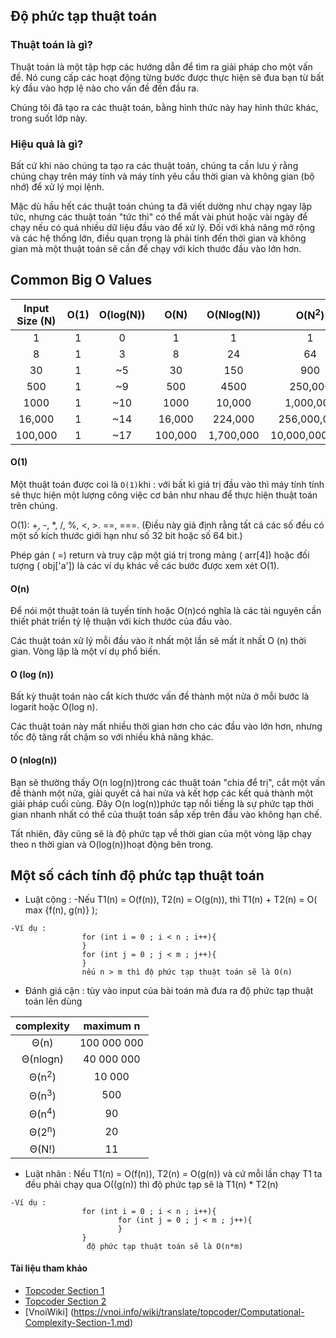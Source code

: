## Độ phức tạp thuật toán
### Thuật toán là gì?

Thuật toán là một tập hợp các hướng dẫn để tìm ra giải pháp cho một vấn đề. Nó cung cấp các hoạt động từng bước được thực hiện sẽ đưa bạn từ bất kỳ đầu vào hợp lệ nào cho vấn đề đến đầu ra.

Chúng tôi đã tạo ra các thuật toán, bằng hình thức này hay hình thức khác, trong suốt lớp này.

### Hiệu quả là gì?

Bất cứ khi nào chúng ta tạo ra các thuật toán, chúng ta cần lưu ý rằng chúng chạy trên máy tính và máy tính yêu cầu thời gian và không gian (bộ nhớ) để xử lý mọi lệnh.

Mặc dù hầu hết các thuật toán chúng ta đã viết dường như chạy ngay lập tức, nhưng các thuật toán "tức thì" có thể mất vài phút hoặc vài ngày để chạy nếu có quá nhiều dữ liệu đầu vào để xử lý. Đối với khả năng mở rộng và các hệ thống lớn, điều quan trọng là phải tính đến thời gian và không gian mà một thuật toán sẽ cần để chạy với kích thước đầu vào lớn hơn.

## Common Big O Values


| Input Size (N) |	O(1) |	O(log(N))	 |  O(N)	| O(Nlog(N))	| O(N<sup>2</sup>) |
| :-------------: |	:-------------: |	:-------------:	 | :-------------:	| :-------------:	| :-------------: |
| 1	| 1	 | 0 | 1 |	1 |	1 |
| 8	| 1	|  3	| 8 | 24 | 64  |
| 30	 | 1 | 	~5	 | 30 | 150 | 	900 |
| 500	 | 1 | 	~9	 | 500 | 4500 | 250,000 |
| 1000 | 	1 | 	~10	 | 1000	 | 10,000 | 	1,000,000 |
| 16,000	 | 1	 | ~14	 | 16,000	 | 224,000  | 	256,000,000 |
| 100,000	 | 1	 | ~17	 | 100,000	 | 1,700,000  | 	10,000,000,000 |

#### O(1)

Một thuật toán được coi là  `O(1)`khi : với bất kì giá trị đầu vào thì máy tính tính sẽ thực hiện một lượng công việc cơ bản như nhau để thực hiện thuật toán trên chúng.

O(1): +, -, *, /, %, <, >. ==, ===. (Điều này giả định rằng tất cả các số đều có một số kích thước giới hạn như số 32 bit hoặc số 64 bit.)

Phép gán ( =) return và truy cập một giá trị trong mảng ( arr[4]) hoặc đối tượng ( obj['a']) là các ví dụ khác về các bước được xem xét O(1).
#### O(n)

Để nói một thuật toán là tuyến tính hoặc O(n)có nghĩa là các tài nguyên cần thiết phát triển tỷ lệ thuận với kích thước của đầu vào.

Các thuật toán xử lý mỗi đầu vào ít nhất một lần sẽ mất ít nhất O (n) thời gian. Vòng lặp là một ví dụ phổ biến.

#### O (log (n))

Bất kỳ thuật toán nào cắt kích thước vấn đề thành một nửa ở mỗi bước là logarit hoặc O(log n).

Các thuật toán này mất nhiều thời gian hơn cho các đầu vào lớn hơn, nhưng tốc độ tăng rất chậm so với nhiều khả năng khác.

#### O (nlog(n))
Bạn sẽ thường thấy O(n log(n))trong các thuật toán "chia để trị", cắt một vấn đề thành một nửa, giải quyết cả hai nửa và kết hợp các kết quả thành một giải pháp cuối cùng. Đây O(n log(n))phức tạp nổi tiếng là sự phức tạp thời gian nhanh nhất có thể của thuật toán sắp xếp trên đầu vào không hạn chế.

Tất nhiên, đây cũng sẽ là độ phức tạp về thời gian của một vòng lặp chạy theo n thời gian và O(log(n))hoạt động bên trong.
## Một số cách tính độ phức tạp thuật toán
- Luật cộng : 
      -Nếu  T1(n) = O(f(n)), T2(n) = O(g(n)), thì T1(n) + T2(n) = O( max {f(n), g(n)} );
             
            
```
-Ví dụ :
                for (int i = 0 ; i < n ; i++){
                }
                for (int j = 0 ; j < m ; j++){
                }
                nếu n > m thì độ phức tạp thuật toán sẽ là O(n) 
```          
- Đánh giá cận : tùy vào input của bài toán mà đưa ra độ phức tạp thuật toán lên dùng


|    complexity	|maximum n |
| :-------------: |	:-------------: |
|Θ(n)	|100 000 000
Θ(nlogn) |	40 000 000
Θ(n<sup>2</sup>)	| 10 000
Θ(n<sup>3</sup>)	|500
Θ(n<sup>4</sup>)	|90
Θ(2<sup>n</sup>)	|20
Θ(N!)	|11
- Luật nhân : Nếu T1(n) = O(f(n)), T2(n) = O(g(n)) và cứ mỗi lần chạy T1 ta đều phải chạy qua O((g(n)) thì độ phức tạp sẽ là T1(n) * T2(n) 
```
-Ví dụ :
                for (int i = 0 ; i < n ; i++){
                        for (int j = 0 ; j < m ; j++){
                        }
                }
                 độ phức tạp thuật toán sẽ là O(n*m) 
```     


#### Tài liệu tham khảo
- [Topcoder Section 1](https://www.topcoder.com/community/competitive-programming/tutorials/computational-complexity-section-1/)
- [Topcoder Section 2](https://www.topcoder.com/community/competitive-programming/tutorials/computational-complexity-section-2/)
- [VnoiWiki]          (https://vnoi.info/wiki/translate/topcoder/Computational-Complexity-Section-1.md)

